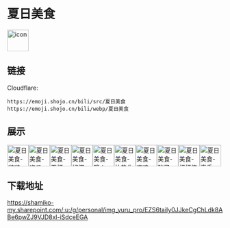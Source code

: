 # 夏日美食
<img src="https://emoji.shojo.cn/bili/src/夏日美食/icon.png" width="50" height="50" alt="icon">

## 链接
Cloudflare:
```
https://emoji.shojo.cn/bili/src/夏日美食
https://emoji.shojo.cn/bili/webp/夏日美食
```
## 展示
<img src="https://emoji.shojo.cn/bili/src/夏日美食/夏日美食-啵啵.png" width="50" height="50" alt="夏日美食-啵啵"><img src="https://emoji.shojo.cn/bili/src/夏日美食/夏日美食-吃瓜.png" width="50" height="50" alt="夏日美食-吃瓜"><img src="https://emoji.shojo.cn/bili/src/夏日美食/夏日美食-干杯.png" width="50" height="50" alt="夏日美食-干杯"><img src="https://emoji.shojo.cn/bili/src/夏日美食/夏日美食-好椰.png" width="50" height="50" alt="夏日美食-好椰"><img src="https://emoji.shojo.cn/bili/src/夏日美食/夏日美食-降火.png" width="50" height="50" alt="夏日美食-降火"><img src="https://emoji.shojo.cn/bili/src/夏日美食/夏日美食-快热化了.png" width="50" height="50" alt="夏日美食-快热化了"><img src="https://emoji.shojo.cn/bili/src/夏日美食/夏日美食-凉凉.png" width="50" height="50" alt="夏日美食-凉凉"><img src="https://emoji.shojo.cn/bili/src/夏日美食/夏日美食-酸了.png" width="50" height="50" alt="夏日美食-酸了"><img src="https://emoji.shojo.cn/bili/src/夏日美食/夏日美食-虾虾侬.png" width="50" height="50" alt="夏日美食-虾虾侬"><img src="https://emoji.shojo.cn/bili/src/夏日美食/夏日美食-真香.png" width="50" height="50" alt="夏日美食-真香">

## 下载地址

https://shamiko-my.sharepoint.com/:u:/g/personal/img_yuru_pro/EZS6taiIy0JJkeCgChLdk8ABe6pwZJ9VJD8xl-iSdceEGA